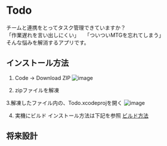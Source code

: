# Todo
チームと連携をとってタスク管理できていますか？<br>
「作業遅れを言い出しにくい」　　「ついついMTGを忘れてしまう」<br>
そんな悩みを解消するアプリです。

## インストール方法

1. Code → Download ZIP
![image](https://github.com/katagiri-ma/Todo/assets/118709484/d3a48871-8036-4fde-a4d1-f822728df86d)

2. zipファイルを解凍

3.解凍したファイル内の、Todo.xcodeprojを開く
![image](https://github.com/katagiri-ma/Todo/assets/118709484/457ed4ce-edcc-4929-bab9-0fcc767917ee)

4. 実機にビルド
インストール方法は下記を参照
[ビルド方法](https://tech.amefure.com/swift-iphone)

## 将来設計

